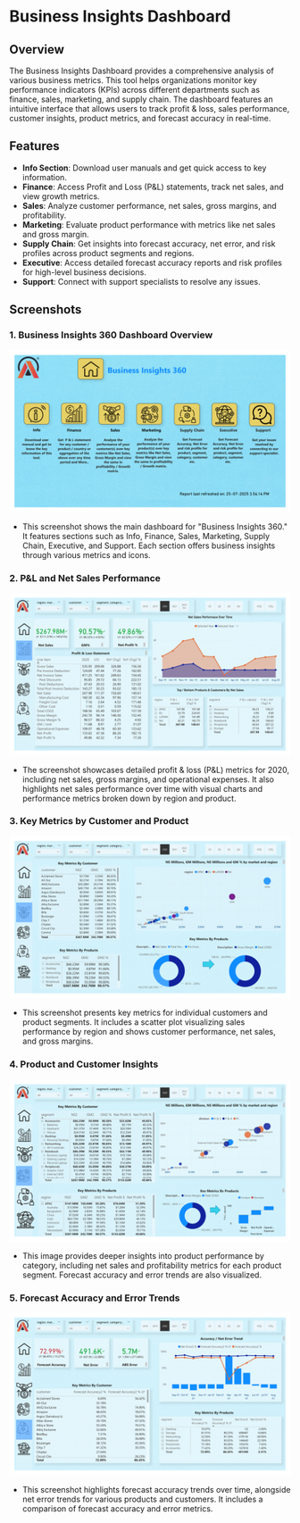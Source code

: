 # Business Insights Dashboard

## Overview
The Business Insights Dashboard provides a comprehensive analysis of various business metrics. This tool helps organizations monitor key performance indicators (KPIs) across different departments such as finance, sales, marketing, and supply chain. The dashboard features an intuitive interface that allows users to track profit & loss, sales performance, customer insights, product metrics, and forecast accuracy in real-time.

## Features
- **Info Section**: Download user manuals and get quick access to key information.
- **Finance**: Access Profit and Loss (P&L) statements, track net sales, and view growth metrics.
- **Sales**: Analyze customer performance, net sales, gross margins, and profitability.
- **Marketing**: Evaluate product performance with metrics like net sales and gross margin.
- **Supply Chain**: Get insights into forecast accuracy, net error, and risk profiles across product segments and regions.
- **Executive**: Access detailed forecast accuracy reports and risk profiles for high-level business decisions.
- **Support**: Connect with support specialists to resolve any issues.

## Screenshots

### 1. **Business Insights 360 Dashboard Overview**
![Business Insights 360 Dashboard Overview](./screenshots/Business_Insights_360_Overview.png)
   - This screenshot shows the main dashboard for "Business Insights 360." It features sections such as Info, Finance, Sales, Marketing, Supply Chain, Executive, and Support. Each section offers business insights through various metrics and icons.

### 2. **P&L and Net Sales Performance**
![P&L and Net Sales Performance](./screenshots/Finance_View.png)
   - The screenshot showcases detailed profit & loss (P&L) metrics for 2020, including net sales, gross margins, and operational expenses. It also highlights net sales performance over time with visual charts and performance metrics broken down by region and product.

### 3. **Key Metrics by Customer and Product**
![Key Metrics by Customer and Product](./screenshots/Sales_View.png)
   - This screenshot presents key metrics for individual customers and product segments. It includes a scatter plot visualizing sales performance by region and shows customer performance, net sales, and gross margins.

### 4. **Product and Customer Insights**
![Product and Customer Insights](./screenshots/Marketing_View.png)
   - This image provides deeper insights into product performance by category, including net sales and profitability metrics for each product segment. Forecast accuracy and error trends are also visualized.

### 5. **Forecast Accuracy and Error Trends**
![Forecast Accuracy and Error Trends](./screenshots/Supply_Chain_View.png)
   - This screenshot highlights forecast accuracy trends over time, alongside net error trends for various products and customers. It includes a comparison of forecast accuracy and error metrics.


